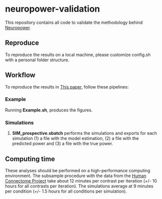 # neuropower-validation

This repository contains all code to validate the methodology behind [Neuropower](www.neuropowertools.org).  

## Reproduce
To reproduce the results on a local machine, please customize config.sh with a personal folder structure.

## Workflow
To reproduce the results in [This paper](http://biorxiv.org/content/early/2016/04/20/049429), follow these pipelines:
### Example
Running **Example.sh**, produces the figures.

### Simulations
1. **SIM_prospective.sbatch** performs the simulations and exports for each simulation (1) a file with the model estimation, (2) a file with the predicted power and (3) a file with the true power.

## Computing time
These analyses should be performed on a high-performance computing environment.  The subsample procedure with the data from the [Human Connectome Project](http://www.humanconnectome.org/) take about 12 minutes per contrast per iteration (+/- 10 hours for all contrasts per iteration).  The simulations average at 9 minutes per condition (+/- 1.5 hours for all conditions per simulation).
